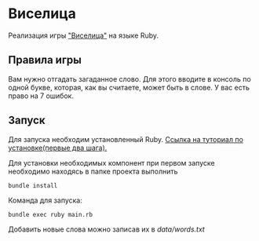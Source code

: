 # Виселица
Реализация игры ["Виселица"](https://ru.wikipedia.org/wiki/%D0%92%D0%B8%D1%81%D0%B5%D0%BB%D0%B8%D1%86%D0%B0_(%D0%B8%D0%B3%D1%80%D0%B0)) на языке Ruby.
## Правила игры
Вам нужно отгадать загаданное слово. Для этого вводите в консоль по одной букве, которая, как вы считаете, может быть в слове. У вас есть право на 7 ошибок.
## Запуск
Для запуска необходим установленный Ruby. [Ссылка на туториал по установке(первые два шага).](https://www.tutorialspoint.com/ruby-on-rails/rails-installation.htm)

Для установки необходимых компонент при первом запуске необходимо находясь в папке проекта выполнить

```
bundle install
```

Команда для запуска:
```
bundle exec ruby main.rb
```
Добавить новые слова можно записав их в *data/words.txt*
